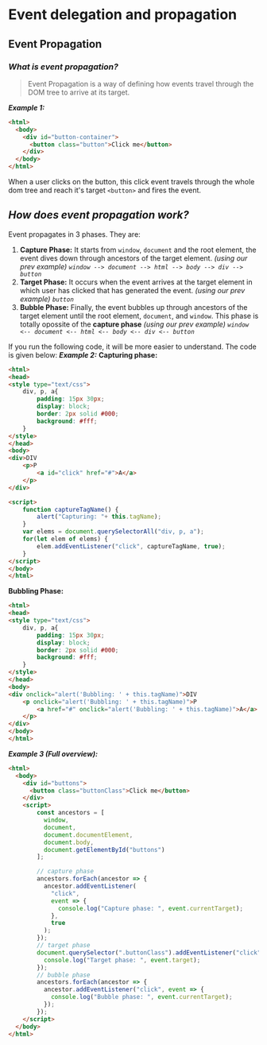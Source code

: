 # Event delegation and propagation

## Event Propagation
### _What is event propagation?_
> Event Propagation is a way of defining how events travel through the DOM tree to arrive at its target.

_**Example 1:**_

```html
<html>
  <body>
    <div id="button-container">
      <button class="button">Click me</button>
    </div>
  </body>
</html>
```
When a user clicks on the button, this click event travels through the whole dom tree and reach it's target `<button>` and fires the event.
## _How does event propagation work?_

Event propagates in 3 phases. They are:
1. **Capture Phase:** It starts from `window`, `document` and the root element, the event dives down through ancestors of the target element. _(using our prev example) `window --> document --> html --> body --> div --> button`_
2. **Target Phase:** It occurs when the event arrives at the target element in which user has clicked that has generated the event. _(using our prev example) `button`_
3. **Bubble Phase:** Finally, the event bubbles up through ancestors of the target element until the root element, `document`, and `window`. This phase is totally opossite of the **capture phase** _(using our prev example) `window <-- document <-- html <-- body <-- div <-- button`_

If you run the following code, it will be more easier to understand. The code is given below:
_**Example 2:**_
**Capturing phase:**
```html
<html>
<head>
<style type="text/css">
    div, p, a{
        padding: 15px 30px;
        display: block;
        border: 2px solid #000;
        background: #fff;
    }
</style>
</head>
<body>
<div>DIV
    <p>P
        <a id="click" href="#">A</a>
    </p>
</div>

<script>
    function captureTagName() {
        alert("Capturing: "+ this.tagName);
    }
    var elems = document.querySelectorAll("div, p, a");
    for(let elem of elems) {
        elem.addEventListener("click", captureTagName, true);
    }
</script>
</body>
</html>
```
**Bubbling Phase:**
```html
<html>
<head>
<style type="text/css">
    div, p, a{
        padding: 15px 30px;
        display: block;
        border: 2px solid #000;
        background: #fff;
    }
</style>
</head>
<body>
<div onclick="alert('Bubbling: ' + this.tagName)">DIV
    <p onclick="alert('Bubbling: ' + this.tagName)">P
        <a href="#" onclick="alert('Bubbling: ' + this.tagName)">A</a>
    </p>
</div>
</body>
</html>
```

_**Example 3 (Full overview):**_
```html
<html>
  <body>
    <div id="buttons">
      <button class="buttonClass">Click me</button>
    </div>
    <script>
        const ancestors = [
          window,
          document,
          document.documentElement,
          document.body,
          document.getElementById("buttons")
        ];

        // capture phase
        ancestors.forEach(ancestor => {
          ancestor.addEventListener(
            "click",
            event => {
              console.log("Capture phase: ", event.currentTarget);
            },
            true
          );
        });
        // target phase
        document.querySelector(".buttonClass").addEventListener("click", event => {
          console.log("Target phase: ", event.target);
        });
        // bubble phase
        ancestors.forEach(ancestor => {
          ancestor.addEventListener("click", event => {
            console.log("Bubble phase: ", event.currentTarget);
          });
        });
    </script>
  </body>
</html>
```






